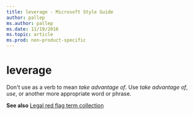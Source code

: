 ```yaml
---
title: leverage - Microsoft Style Guide
author: pallep
ms.author: pallep
ms.date: 11/19/2016
ms.topic: article
ms.prod: non-product-specific
---
```


# leverage

Don't use as a verb to mean *take advantage of*. Use *take advantage of*, *use*, or another more appropriate word or phrase.

**See also** [Legal red flag term collection](/style-guide/a-z-word-list-term-collections/term-collections/legal-red-flag-terms)

